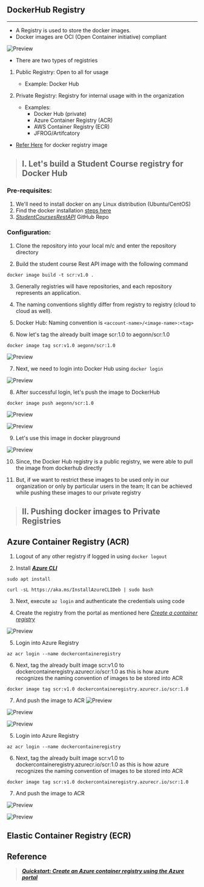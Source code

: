 ## DockerHub Registry
---------------------

* A Registry is used to store the docker images.
* Docker images are OCI (Open Container initiative) compliant

![Preview](/imgs/docker_registry.png)

* There are two types of registries

1. Public Registry: Open to all for usage 
   * Example: Docker Hub

2. Private Registry: Registry for internal usage with in the organization
   * Examples: 
     * Docker Hub (private)
     * Azure Container Registry (ACR)
     * AWS Container Registry (ECR)
     * JFROG/Artifcatory
* [Refer Here](https://hub.docker.com/_/registry) for docker registry image

>## I. Let's build a Student Course registry for Docker Hub

### Pre-requisites:
1. We'll need to install docker on any Linux distribution (Ubuntu/CentOS)
2. Find the docker installation [steps here](https://get.docker.com/) 
3. _[StudentCoursesRestAPI](https://github.com/Prozects/StudentCoursesRestAPI.git)_ GitHub Repo

### Configuration:

1. Clone the repository into your local m/c and enter the repository directory

2. Build the student course Rest API image with the following command
```
docker image build -t scr:v1.0 .
```

3. Generally registries will have repositories, and each repository represents an application. 

4. The naming conventions slightly differ from registry to registry (cloud to cloud as well).

5. Docker Hub: Naming convention is ```<account-name>/<image-name>:<tag>```

6. Now let's tag the already built image scr:1.0 to aegonn/scr:1.0
```
docker image tag scr:v1.0 aegonn/scr:1.0
```
![Preview](/imgs/tags.png)

7. Next, we need to login into Docker Hub using ```docker login```

![Preview](/imgs/docker_push.png)

8. After successful login, let's push the image to DockerHub
```
docker image push aegonn/scr:1.0
```
![Preview](/imgs/dockerhub_img.png)

![Preview](/imgs/docker_lgn.png)

9. Let's use this image in docker playground

![Preview](/imgs/docker_playground.png)

10. Since, the Docker Hub registry is a public registry, we were able to pull the image from dockerhub directly

11. But, if we want to restrict these images to be used only in our organization or only by particular users in the team; It can be achieved while pushing these images to our private registry

>## II. Pushing docker images to Private Registries 

## Azure Container Registry (ACR)

1. Logout of any other registry if logged in using ```docker logout```

2. Install _**[Azure CLI](https://learn.microsoft.com/en-us/cli/azure/install-azure-cli-linux?pivots=apt)**_
```
sudo apt install 
```
```
curl -sL https://aka.ms/InstallAzureCLIDeb | sudo bash
```

3. Next, execute ```az login``` and authenticate the credentials using code

4. Create the registry from the portal as mentioned here _[Create a container registry](https://learn.microsoft.com/en-us/azure/container-registry/container-registry-get-started-portal?tabs=azure-cli#create-a-container-registry)_

![Preview](/imgs/containerregistry.png)

5. Login into Azure Registry
```
az acr login --name dockercontaineregistry
```

6. Next, tag the already built image scr:v1.0 to dockercontaineregistry.azurecr.io/scr:1.0 as this is how azure recognizes the naming convention of images to be stored into ACR
```
docker image tag scr:v1.0 dockercontaineregistry.azurecr.io/scr:1.0
```

7. And push the image to ACR
![Preview](/imgs/acr_logs.png)

![Preview](/imgs/acr_portal.png)

![Preview](/imgs/containerregistry.png)

5. Login into Azure Registry
```
az acr login --name dockercontaineregistry
```

6. Next, tag the already built image scr:v1.0 to dockercontaineregistry.azurecr.io/scr:1.0 as this is how azure recognizes the naming convention of images to be stored into ACR
```
docker image tag scr:v1.0 dockercontaineregistry.azurecr.io/scr:1.0
```

7. And push the image to ACR

![Preview](/imgs/acr_logs.png)

![Preview](/imgs/acr_portal.png)


## Elastic Container Registry (ECR)

## Reference

> _**[Quickstart: Create an Azure container registry using the Azure portal](https://learn.microsoft.com/en-us/azure/container-registry/container-registry-get-started-portal?tabs=azure-cli)**_